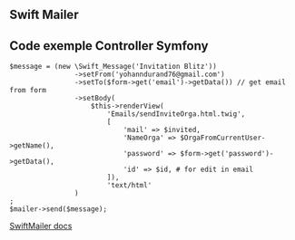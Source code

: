 ## Swift Mailer

## Code exemple Controller Symfony

    $message = (new \Swift_Message('Invitation Blitz'))
                    ->setFrom('yohanndurand76@gmail.com')
                    ->setTo($form->get('email')->getData()) // get email from form
                    ->setBody(
                        $this->renderView(
                            'Emails/sendInviteOrga.html.twig',
                            [
                                'mail' => $invited,
                                'NameOrga' => $OrgaFromCurrentUser->getName(),
                                'password' => $form->get('password')->getData(),
                                'id' => $id, # for edit in email
                            ]),
                            'text/html'
                    )
    ;
    $mailer->send($message);



[SwiftMailer docs](https://swiftmailer.symfony.com/docs/introduction.html)
